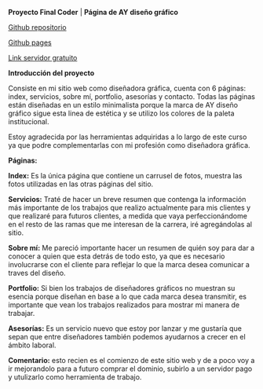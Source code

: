 **Proyecto Final Coder**  |  **Página de AY diseño gráfico**

[Github repositorio](https://github.com/aybiya/ProyectoFinalCoder.git/)

[Github pages](https://aybiya.github.io/ProyectoFinalCoder/)

[Link servidor gratuito](https://630c08b5b736cd349c509eee--eloquent-trifle-40b16c.netlify.app/)


**Introducción del proyecto**

Consiste en mi sitio web como diseñadora gráfica, cuenta con 6 páginas: index, servicios, sobre mí, portfolio, asesorías y contacto. Todas las páginas están diseñadas en un estilo minimalista porque la marca de AY diseño gráfico sigue esta linea de estética y se utilizo los colores de la paleta institucional.

Estoy agradecida por las herramientas adquiridas a lo largo de este curso ya que podre complementarlas con mi profesión como diseñadora gráfica.

**Páginas:**

**Index:** Es la única página que contiene un carrusel de fotos, muestra las fotos utilizadas en las otras páginas del sitio.

**Servicios:** Traté de hacer un breve resumen que contenga la información más importante de los trabajos que realizo actualmente para mis clientes y que realizaré para futuros clientes, a medida que vaya perfeccionándome en el resto de las ramas que me interesan de la carrera, iré agregándolas al sitio.

**Sobre mí:** Me pareció importante hacer un resumen de quién soy para dar a conocer a quien que esta detrás de todo esto, ya que es necesario involucrarse con el cliente para reflejar lo que la marca desea comunicar a traves del diseño.

**Portfolio:** Si bien los trabajos de diseñadores gráficos no muestran su esencia porque diseñan en base a lo que cada marca desea transmitir, es importante que vean los trabajos realizados para mostrar mi manera de trabajar.

**Asesorías:** Es un servicio nuevo que estoy por lanzar y me gustaría que sepan que entre diseñadores también podemos ayudarnos a crecer en el ámbito laboral.

**Comentario:** esto recien es el comienzo de este sitio web y de a poco voy a ir mejorandolo para a futuro comprar el dominio, subirlo a un servidor pago y utulizarlo como herramienta de trabajo.
